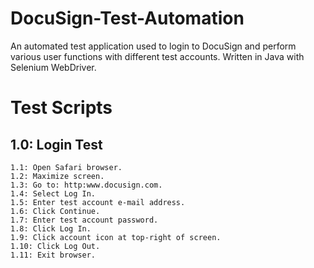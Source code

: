 # DocuSign-Test-Automation
An automated test application used to login to DocuSign and perform various user functions with different test accounts. Written in Java with Selenium WebDriver.

# Test Scripts
## 1.0: Login Test
    1.1: Open Safari browser.  
    1.2: Maximize screen.  
    1.3: Go to: http:www.docusign.com.  
    1.4: Select Log In.  
    1.5: Enter test account e-mail address.  
    1.6: Click Continue.  
    1.7: Enter test account password.  
    1.8: Click Log In.  
    1.9: Click account icon at top-right of screen.  
    1.10: Click Log Out.
    1.11: Exit browser.
